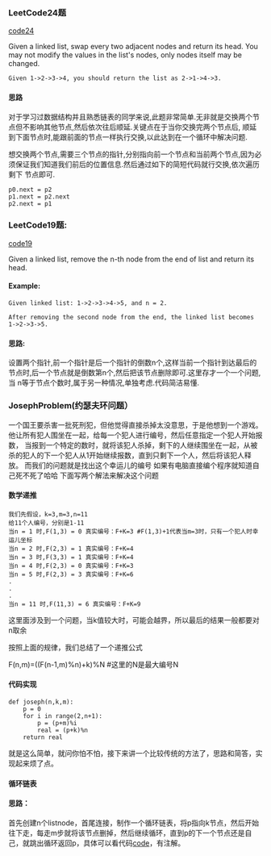### LeetCode24题

[code24](/LeetCode_LinkedList/SwapNodes.py)

Given a linked list, swap every two adjacent nodes and return its head.
You may not modify the values in the list's nodes, only nodes itself may be changed.
```
Given 1->2->3->4, you should return the list as 2->1->4->3.
```
#### 思路

对于学习过数据结构并且熟悉链表的同学来说,此题非常简单.无非就是交换两个节点但不影响其他节点,然后依次往后顺延.关键点在于当你交换完两个节点后,
顺延到下面节点时,能跟前面的节点一样执行交换,以此达到在一个循环中解决问题.

想交换两个节点,需要三个节点的指针,分别指向前一个节点和当前两个节点,因为必须保证我们知道我们前后的位置信息.然后通过如下的简短代码就行交换,依次遍历剩下
节点即可.
```
p0.next = p2
p1.next = p2.next
p2.next = p1
```
### LeetCode19题:
[code19](/LeetCode_LinkedList/removeNthFromEnd.py)

Given a linked list, remove the n-th node from the end of list and return its head.
#### Example:
```
Given linked list: 1->2->3->4->5, and n = 2.

After removing the second node from the end, the linked list becomes 1->2->3->5.
```
#### 思路:
设置两个指针,前一个指针是后一个指针的倒数n个,这样当前一个指针到达最后的节点时,后一个节点就是倒数第n个,然后把该节点删除即可.这里存才一个一个问题,当
n等于节点个数时,属于另一种情况,单独考虑.代码简洁易懂.

### JosephProblem(约瑟夫环问题）

一个国王要杀害一批死刑犯，但他觉得直接杀掉太没意思，于是他想到一个游戏。他让所有犯人围坐在一起，给每一个犯人进行编号，然后任意指定一个犯人开始报数，
当报到一个特定的数时，就将该犯人杀掉，剩下的人继续围坐在一起，从被杀的犯人的下一个犯人从1开始继续报数，直到只剩下一个人，然后将该犯人释放。
而我们的问题就是找出这个幸运儿的编号
如果有电脑直接编个程序就知道自己死不死了哈哈
下面写两个解法来解决这个问题
#### 数学递推
```
我们先假设，k=3,m=3,n=11
给11个人编号，分别是1-11
当n = 1 时,F(1,3) = 0 真实编号：F+K=3 #F(1,3)+1代表当m=3时，只有一个犯人时幸运儿坐标
当n = 2 时,F(2,3) = 1 真实编号：F+K=4
当n = 3 时,F(3,3) = 1 真实编号：F+K=4
当n = 4 时,F(2,3) = 0 真实编号：F+K=3
当n = 5 时,F(2,3) = 3 真实编号：F+K=6
.
.
.
当n = 11 时,F(11,3) = 6 真实编号：F+K=9
```
这里面涉及到一个问题，当k值较大时，可能会越界，所以最后的结果一般都要对n取余

按照上面的规律，我们总结了一个递推公式

F(n,m)=((F(n-1,m)%n)+k)%N   #这里的N是最大编号N
#### 代码实现
```
def joseph(n,k,m):
    p = 0
    for i in range(2,n+1):
        p = (p+m)%i
        real = (p+k)%n
    return real
```
就是这么简单，就问你怕不怕，接下来讲一个比较传统的方法了，思路和简答，实现起来烦了点。
#### 循环链表
#### 思路：
首先创建n个listnode，首尾连接，制作一个循环链表，将p指向k节点，然后开始往下走，每走m步就将该节点删掉，然后继续循环，直到p的下一个节点还是自己，就跳出循环返回p，具体可以看代码[code](/LeetCode_LinkedList/JosephProblem.py)，有注解。





